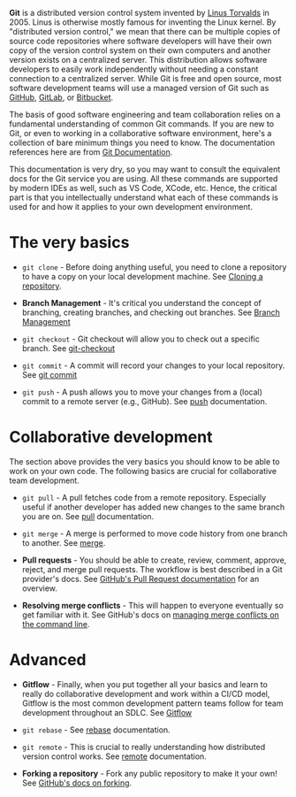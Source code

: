**Git** is a distributed version control system invented by [Linus Torvalds](https://en.wikipedia.org/wiki/Linus_Torvalds) in 2005. Linus is otherwise mostly famous for inventing the Linux kernel. By "distributed version control," we mean that there can be multiple copies of source code repositories where software developers will have their own copy of the version control system on their own computers and another version exists on a centralized server. This distribution allows software developers to easily work independently without needing a constant connection to a centralized server. While Git is free and open source, most software development teams will use a managed version of Git such as [GitHub](https://github.com/), [GitLab](https://about.gitlab.com/), or [Bitbucket](https://bitbucket.org/).

The basis of good software engineering and team collaboration relies on a fundamental understanding of common Git commands. If you are new to Git, or even to working in a collaborative software environment, here's a collection of bare minimum things you need to know. The documentation references here are from [Git Documentation](https://git-scm.com/docs/).

This documentation is very dry, so you may want to consult the equivalent docs for the Git service you are using. All these commands are supported by modern IDEs as well, such as VS Code, XCode, etc. Hence, the critical part is that you intellectually understand what each of these commands is used for and how it applies to your own development environment.

# The very basics

* `git clone` - Before doing anything useful, you need to clone a repository to have a copy on your local development machine. See [Cloning a repository](https://git-scm.com/docs/git-clone).

* **Branch Management** - It's critical you understand the concept of branching, creating branches, and checking out branches. See [Branch Management](https://git-scm.com/book/en/v2/Git-Branching-Branch-Management)

* `git checkout` - Git checkout will allow you to check out a specific branch. See [git-checkout](https://git-scm.com/docs/git-checkout)

* `git commit` - A commit will record your changes to your local repository. See [git commit](https://git-scm.com/docs/git-commit)

* `git push` - A push allows you to move your changes from a (local) commit to a remote server (e.g., GitHub). See [push](https://git-scm.com/docs/git-push) documentation.

# Collaborative development

The section above provides the very basics you should know to be able to work on your own code. The following basics are crucial for collaborative team development.

* `git pull` - A pull fetches code from a remote repository. Especially useful if another developer has added new changes to the same branch you are on. See [pull](https://git-scm.com/docs/git-pull) documentation.

* `git merge` - A merge is performed to move code history from one branch to another. See [merge](https://git-scm.com/docs/git-merge).

* **Pull requests** - You should be able to create, review, comment, approve, reject, and merge pull requests. The workflow is best described in a Git provider's docs. See [GitHub's Pull Request documentation](https://docs.github.com/en/pull-requests/collaborating-with-pull-requests/proposing-changes-to-your-work-with-pull-requests/about-pull-requests) for an overview.

* **Resolving merge conflicts** - This will happen to everyone eventually so get familiar with it. See GitHub's docs on [managing merge conflicts on the command line](https://docs.github.com/en/pull-requests/collaborating-with-pull-requests/addressing-merge-conflicts/resolving-a-merge-conflict-using-the-command-line).

# Advanced

* **Gitflow** - Finally, when you put together all your basics and learn to really do collaborative development and work within a CI/CD model, Gitflow is the most common development pattern teams follow for team development throughout an SDLC. See [Gitflow](http://datasift.github.io/gitflow/IntroducingGitFlow.html)

* `git rebase` - See [rebase](https://git-scm.com/docs/git-rebase) documentation.

* `git remote` - This is crucial to really understanding how distributed version control works. See [remote](https://git-scm.com/docs/git-remote) documentation.

* **Forking a repository** - Fork any public repository to make it your own! See [GitHub's docs on forking](https://docs.github.com/en/get-started/quickstart/fork-a-repo). 
